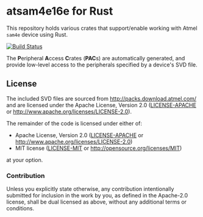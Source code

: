 # atsam4e16e for Rust

This repository holds various crates that support/enable working with Atmel `sam4e` device using Rust.

[![Build Status](https://travis-ci.org/atsam4e-rs/atsam4e.svg?branch=master)](https://travis-ci.org/atsam4e-rs/atsam4e16e)

The **P**eripheral **A**ccess **C**rates (**PAC**s) are automatically generated, and provide low-level access to the peripherals specified by a device's SVD file.

## License

The included SVD files are sourced from http://packs.download.atmel.com/ and
are licensed under the Apache License, Version 2.0 ([LICENSE-APACHE](LICENSE-APACHE) or
http://www.apache.org/licenses/LICENSE-2.0).

The remainder of the code is licensed under either of:

- Apache License, Version 2.0 ([LICENSE-APACHE](LICENSE-APACHE) or
  http://www.apache.org/licenses/LICENSE-2.0)
- MIT license ([LICENSE-MIT](LICENSE-MIT) or http://opensource.org/licenses/MIT)

at your option.

### Contribution

Unless you explicitly state otherwise, any contribution intentionally submitted for inclusion in the
work by you, as defined in the Apache-2.0 license, shall be dual licensed as above, without any
additional terms or conditions.
